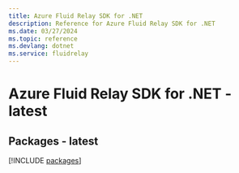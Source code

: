 ```yaml
---
title: Azure Fluid Relay SDK for .NET
description: Reference for Azure Fluid Relay SDK for .NET
ms.date: 03/27/2024
ms.topic: reference
ms.devlang: dotnet
ms.service: fluidrelay
---
```

# Azure Fluid Relay SDK for .NET - latest
## Packages - latest
[!INCLUDE [packages](fluid-relay-index.md)]